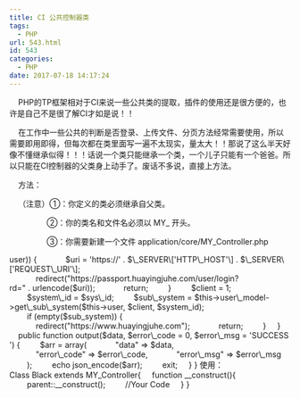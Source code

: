 ```yaml
---
title: CI 公共控制器类
tags:
  - PHP
url: 543.html
id: 543
categories:
  - PHP
date: 2017-07-18 14:17:24
---
```


    PHP的TP框架相对于CI来说一些公共类的提取，插件的使用还是很方便的，也许是自己不是很了解CI才如是说！！  

    在工作中一些公共的判断是否登录、上传文件、分页方法经常需要使用，所以需要即用即得，但每次都在类里面写一遍不太现实，量太大！！那说了这么半天好像不懂继承似得！！！话说一个类只能继承一个类，一个儿子只能有一个爸爸。所以只能在CI控制器的父类身上动手了。废话不多说，直接上方法。

    方法：  

    （注意）①：你定义的类必须继承自父类。

                 ②：你的类名和文件名必须以 MY_ 开头。

                 ③：你需要新建一个文件 application/core/MY_Controller.php

<?php
/**
 * Created by PhpStorm.
 * User: wenquan
 * Date: 2017/7/18
 * Time: 上午11:10
 */

defined('BASEPATH') OR exit('No direct script access allowed');

Class MY\_Controller extends CI\_Controller{

    function __construct(){
        parent::__construct();
    }

    public function check\_right($sys\_id) {
        if (empty($this->user)) {
            $uri = 'https://' . $\_SERVER\['HTTP\_HOST'\] . $\_SERVER\['REQUEST\_URI'\];
            redirect("https://passport.huayingjuhe.com/user/login?rd=" . urlencode($uri));
            return;
        }
        $client = 1;
        $system\_id = $sys\_id;
        $sub\_system = $this->user\_model->get\_sub\_system($this->user, $client, $system_id);
        if (empty($sub_system)) {
            redirect("https://www.huayingjuhe.com");
            return;
        }
    }

    public function output($data, $error\_code = 0, $error\_msg = 'SUCCESS') {
        $arr = array(
            "data" => $data,
            "error\_code" => $error\_code,
            "error\_msg" => $error\_msg
        );
        echo json_encode($arr);
        exit;
    }
}

  

使用：  

Class Black extends MY_Controller{
    function __construct(){
        parent::__construct();
        //Your Code
    }
}
